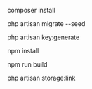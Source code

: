 composer install


php artisan migrate --seed


php artisan key:generate


npm install

npm run build

php artisan storage:link
